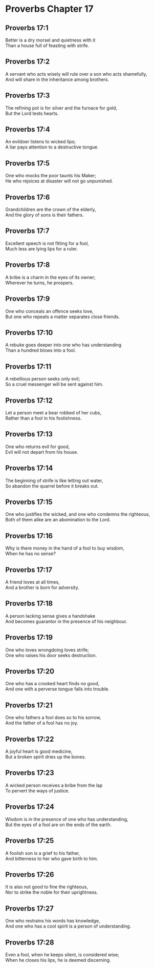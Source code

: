 # Proverbs Chapter 17

## Proverbs 17:1

Better is a dry morsel and quietness with it  
Than a house full of feasting with strife.

## Proverbs 17:2

A servant who acts wisely will rule over a son who acts shamefully,  
And will share in the inheritance among brothers.

## Proverbs 17:3

The refining pot is for silver and the furnace for gold,  
But the Lord tests hearts.

## Proverbs 17:4

An evildoer listens to wicked lips;  
A liar pays attention to a destructive tongue.

## Proverbs 17:5

One who mocks the poor taunts his Maker;  
He who rejoices at disaster will not go unpunished.

## Proverbs 17:6

Grandchildren are the crown of the elderly,  
And the glory of sons is their fathers.

## Proverbs 17:7

Excellent speech is not fitting for a fool,  
Much less are lying lips for a ruler.

## Proverbs 17:8

A bribe is a charm in the eyes of its owner;  
Wherever he turns, he prospers.

## Proverbs 17:9

One who conceals an offence seeks love,  
But one who repeats a matter separates close friends.

## Proverbs 17:10

A rebuke goes deeper into one who has understanding  
Than a hundred blows into a fool.

## Proverbs 17:11

A rebellious person seeks only evil;  
So a cruel messenger will be sent against him.

## Proverbs 17:12

Let a person meet a bear robbed of her cubs,  
Rather than a fool in his foolishness.

## Proverbs 17:13

One who returns evil for good,  
Evil will not depart from his house.

## Proverbs 17:14

The beginning of strife is like letting out water,  
So abandon the quarrel before it breaks out.

## Proverbs 17:15

One who justifies the wicked, and one who condemns the righteous,  
Both of them alike are an abomination to the Lord.

## Proverbs 17:16

Why is there money in the hand of a fool to buy wisdom,  
When he has no sense?

## Proverbs 17:17

A friend loves at all times,  
And a brother is born for adversity.

## Proverbs 17:18

A person lacking sense gives a handshake  
And becomes guarantor in the presence of his neighbour.

## Proverbs 17:19

One who loves wrongdoing loves strife;  
One who raises his door seeks destruction.

## Proverbs 17:20

One who has a crooked heart finds no good,  
And one with a perverse tongue falls into trouble.

## Proverbs 17:21

One who fathers a fool does so to his sorrow,  
And the father of a fool has no joy.

## Proverbs 17:22

A joyful heart is good medicine,  
But a broken spirit dries up the bones.

## Proverbs 17:23

A wicked person receives a bribe from the lap  
To pervert the ways of justice.

## Proverbs 17:24

Wisdom is in the presence of one who has understanding,  
But the eyes of a fool are on the ends of the earth.

## Proverbs 17:25

A foolish son is a grief to his father,  
And bitterness to her who gave birth to him.

## Proverbs 17:26

It is also not good to fine the righteous,  
Nor to strike the noble for their uprightness.

## Proverbs 17:27

One who restrains his words has knowledge,  
And one who has a cool spirit is a person of understanding.

## Proverbs 17:28

Even a fool, when he keeps silent, is considered wise;  
When he closes his lips, he is deemed discerning.
